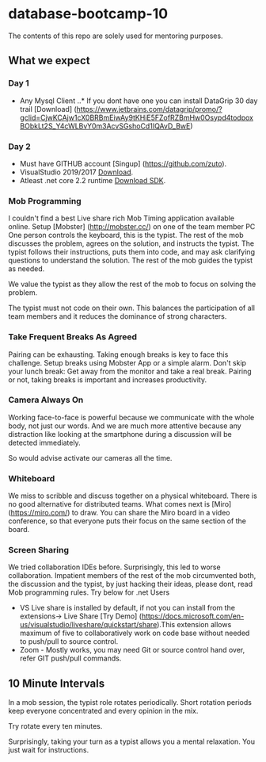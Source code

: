 # database-bootcamp-10
The contents of this repo are solely used for mentoring purposes. 
## What we expect

### Day 1
+ Any Mysql Client 
..* If you dont have one you can install DataGrip 30 day trail [Download] (https://www.jetbrains.com/datagrip/promo/?gclid=CjwKCAjw1cX0BRBmEiwAy9tKHiE5FZofRZBmHw0Osypd4todpoxBObkLt2S_Y4cWLBvY0m3AcvSGshoCd1IQAvD_BwE)

### Day 2
+ Must have GITHUB account [Singup] (https://github.com/zuto).
+ VisualStudio 2019/2017 [Download](https://docs.microsoft.com/en-us/visualstudio/install/install-visual-studio?view=vs-2019).
+ Atleast .net core 2.2 runtime [Download SDK](https://dotnet.microsoft.com/download/dotnet-core).

### Mob Programming
I couldn't find a best Live share rich Mob Timing application available online. Setup [Mobster] (http://mobster.cc/) on one of the team member PC
One person controls the keyboard, this is the typist. The rest of the mob discusses the problem, agrees on the solution, and instructs the typist. The typist follows their instructions, puts them into code, and may ask clarifying questions to understand the solution. The rest of the mob guides the typist as needed.

We value the typist as they allow the rest of the mob to focus on solving the problem.

The typist must not code on their own. This balances the participation of all team members and it reduces the dominance of strong characters.

### Take Frequent Breaks As Agreed
Pairing can be exhausting. Taking enough breaks is key to face this challenge. Setup breaks using Mobster App or a simple alarm. 
Don't skip your lunch break: Get away from the monitor and take a real break. Pairing or not, taking breaks is important and increases productivity.

### Camera Always On
Working face-to-face is powerful because we communicate with the whole body, not just our words. And we are much more attentive because any distraction like looking at the smartphone during a discussion will be detected immediately. 

So would advise activate our cameras all the time.

### Whiteboard
We miss to scribble and discuss together on a physical whiteboard. There is no good alternative for distributed teams. What comes next is [Miro] (https://miro.com/) to draw. You can share the Miro board in a video conference, so that everyone puts their focus on the same section of the board.


### Screen Sharing
We tried collaboration IDEs before. Surprisingly, this led to worse collaboration. Impatient members of the rest of the mob circumvented both, the discussion and the typist, by just hacking their ideas, please dont, read Mob programming rules. Try below for .net Users
+ VS Live share is installed by default, if not you can install from the extensions-> Live Share [Try Demo] (https://docs.microsoft.com/en-us/visualstudio/liveshare/quickstart/share).This extension allows maximum of five to collaboratively work on code base without needed to push/pull to source control.
+ Zoom - Mostly works, you may need Git or source control hand over, refer GIT push/pull commands.

## 10 Minute Intervals
In a mob session, the typist role rotates periodically. Short rotation periods keep everyone concentrated and every opinion in the mix.

Try rotate every ten minutes.

Surprisingly, taking your turn as a typist allows you a mental relaxation. You just wait for instructions.



